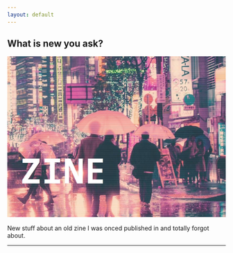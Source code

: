 ```yaml
---
layout: default
---
```

## What is new you ask?
[![zine](assets\images\img\lain.JPG)](\projects) 


New stuff about an old zine I was onced published in and totally forgot about.


* * * 